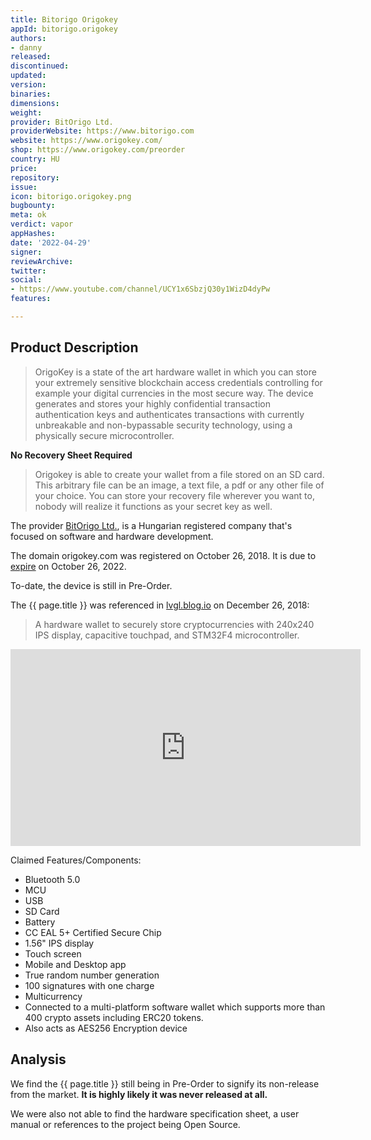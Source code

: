 ```yaml
---
title: Bitorigo Origokey
appId: bitorigo.origokey
authors:
- danny
released: 
discontinued: 
updated: 
version: 
binaries: 
dimensions: 
weight: 
provider: BitOrigo Ltd.
providerWebsite: https://www.bitorigo.com
website: https://www.origokey.com/
shop: https://www.origokey.com/preorder
country: HU
price: 
repository: 
issue: 
icon: bitorigo.origokey.png
bugbounty: 
meta: ok
verdict: vapor
appHashes: 
date: '2022-04-29'
signer: 
reviewArchive: 
twitter: 
social:
- https://www.youtube.com/channel/UCY1x6SbzjQ30y1WizD4dyPw
features: 

---
```


## Product Description 

> OrigoKey is a state of the art hardware wallet in which you can store your extremely sensitive blockchain access credentials controlling for example your digital currencies in the most secure way. The device generates and stores your highly confidential transaction authentication keys and authenticates transactions with currently unbreakable and non-bypassable security technology, using a physically secure microcontroller.

**No Recovery Sheet Required**

> Origokey is able to create your wallet from a file stored on an SD card. This arbitrary file can be an image, a text file, a pdf or any other file of your choice. You can store your recovery file wherever you want to, nobody will realize it functions as your secret key as well.

The provider [BitOrigo Ltd.](https://bitorigo.com), is a Hungarian registered company that's focused on software and hardware development. 

The domain origokey.com was registered on October 26, 2018. It is due to [expire](https://lookup.icann.org/lookup?q=www.origokey.com&t=a) on October 26, 2022.

To-date, the device is still in Pre-Order. 

The {{ page.title }} was referenced in [lvgl.blog.io](https://blog.lvgl.io/2018-12-26/references) on December 26, 2018:

> A hardware wallet to securely store cryptocurrencies with 240x240 IPS display, capacitive touchpad, and STM32F4 microcontroller. 

<iframe width="560" height="315" src="https://www.youtube.com/embed/hYzbfYfm6KA" title="YouTube video player" frameborder="0" allow="accelerometer; autoplay; clipboard-write; encrypted-media; gyroscope; picture-in-picture" allowfullscreen></iframe><br />

Claimed Features/Components: 

- Bluetooth 5.0
- MCU
- USB
- SD Card
- Battery
- CC EAL 5+ Certified Secure Chip
- 1.56" IPS display
- Touch screen 
- Mobile and Desktop app
- True random number generation 
- 100 signatures with one charge
- Multicurrency
- Connected to a multi-platform software wallet which supports more than 400 crypto assets including ERC20 tokens. 
- Also acts as AES256 Encryption device

## Analysis 

We find the {{ page.title }} still being in Pre-Order to signify its non-release from the market. **It is highly likely it was never released at all.** 

We were also not able to find the hardware specification sheet, a user manual or references to the project being Open Source. 